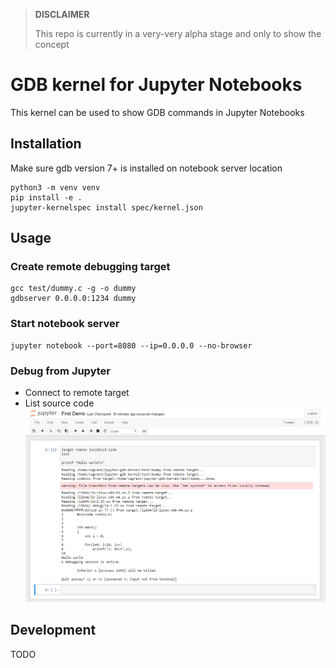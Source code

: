 > __DISCLAIMER__
>
> This repo is currently in a very-very alpha stage and only to show the concept

# GDB kernel for Jupyter Notebooks

This kernel can be used to show GDB commands in Jupyter Notebooks


## Installation

Make sure gdb version 7+ is installed on notebook server location

```shell
python3 -m venv venv
pip install -e .
jupyter-kernelspec install spec/kernel.json
```

## Usage

### Create remote debugging target
```shell
gcc test/dummy.c -g -o dummy
gdbserver 0.0.0.0:1234 dummy
```
### Start notebook server
```shell
jupyter notebook --port=8080 --ip=0.0.0.0 --no-browser
```

### Debug from Jupyter

* Connect to remote target
* List source code
![Screenshot](first_demo_screenshot.png)

## Development

TODO
